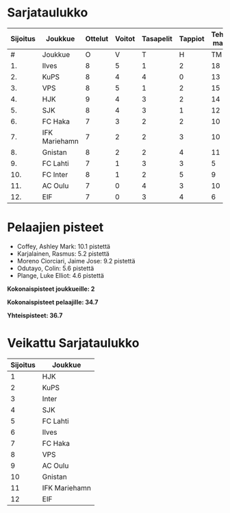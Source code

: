 # Sarjataulukko
| Sijoitus | Joukkue | Ottelut | Voitot | Tasapelit | Tappiot | Tehdyt maalit | Päästetyt maalit | Maaliero | Syötöt |
|----------|---------|---------|--------|-----------|---------|----------------|-------------------|----------|-------|
|# | Joukkue | O | V | T | H | TM | PM | ME | S | L | L% | R | KK | PK | PA | P|
|1. | Ilves | 8 | 5 | 1 | 2 | 18 | 9 | 9 | 16 | 114 | 15,79 | 95 | 23 | 2 | 13 | 16|
|2. | KuPS | 8 | 4 | 4 | 0 | 13 | 7 | 6 | 5 | 74 | 17,57 | 84 | 12 | 1 | 9 | 16|
|3. | VPS | 8 | 5 | 1 | 2 | 15 | 11 | 4 | 11 | 98 | 15,31 | 93 | 17 | 0 | 12 | 16|
|4. | HJK | 9 | 4 | 3 | 2 | 14 | 10 | 4 | 12 | 127 | 11,02 | 89 | 13 | 0 | 13 | 15|
|5. | SJK | 8 | 4 | 3 | 1 | 12 | 9 | 3 | 8 | 89 | 13,48 | 93 | 20 | 0 | 14 | 15|
|6. | FC Haka | 7 | 3 | 2 | 2 | 10 | 10 | 0 | 10 | 58 | 17,24 | 78 | 20 | 1 | 11 | 11|
|7. | IFK Mariehamn | 7 | 2 | 2 | 3 | 10 | 12 | -2 | 2 | 51 | 19,61 | 85 | 24 | 2 | 9 | 8|
|8. | Gnistan | 8 | 2 | 2 | 4 | 11 | 14 | -3 | 7 | 61 | 18,03 | 101 | 31 | 1 | 10 | 8|
|9. | FC Lahti | 7 | 1 | 3 | 3 | 5 | 10 | -5 | 2 | 60 | 8,33 | 72 | 15 | 1 | 13 | 6|
|10. | FC Inter | 8 | 1 | 2 | 5 | 9 | 17 | -8 | 7 | 72 | 12,50 | 80 | 23 | 1 | 14 | 5|
|11. | AC Oulu | 7 | 0 | 4 | 3 | 10 | 13 | -3 | 8 | 73 | 13,70 | 106 | 22 | 0 | 11 | 4|
|12. | EIF | 7 | 0 | 3 | 4 | 6 | 11 | -5 | 3 | 43 | 13,95 | 80 | 22 | 1 | 6 | 3|

# Pelaajien pisteet
* Coffey, Ashley Mark: 10.1 pistettä
* Karjalainen, Rasmus: 5.2 pistettä
* Moreno Ciorciari, Jaime Jose: 9.2 pistettä
* Odutayo, Colin: 5.6 pistettä
* Plange, Luke Elliot: 4.6 pistettä

**Kokonaispisteet joukkueille: 2**

**Kokonaispisteet pelaajille: 34.7**

**Yhteispisteet: 36.7**

# Veikattu Sarjataulukko
| Sijoitus | Joukkue |
|----------|---------|
| 1 | HJK |
| 2 | KuPS |
| 3 | Inter |
| 4 | SJK |
| 5 | FC Lahti |
| 6 | Ilves |
| 7 | FC Haka |
| 8 | VPS |
| 9 | AC Oulu |
| 10 | Gnistan |
| 11 | IFK Mariehamn |
| 12 | EIF |
